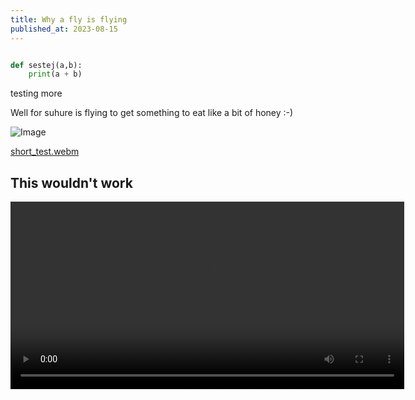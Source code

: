 ```yaml
---
title: Why a fly is flying
published_at: 2023-08-15
---
```


```python

def sestej(a,b):
    print(a + b)
```

testing more

Well for suhure is flying to get something to eat like a bit of honey :-)

![Image](https://c4.wallpaperflare.com/wallpaper/224/473/99/vehicle-rocket-soyuz-roscosmos-state-corporation-wallpaper-preview.jpg)

[short_test.webm](https://github.com/AndrejRot1/theBlog/assets/18260003/8a79e648-19da-4e14-b18f-e6ffb8102813)


## This wouldn't work

<video width="630" height="300" src="example-video.mp4"></video>

